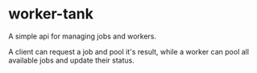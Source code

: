 # worker-tank
A simple api for managing jobs and workers.

A client can request a job and pool it's result, while a worker can pool all available jobs and update their status.